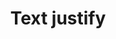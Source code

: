 ---
title: Text justify
categories:
tags:
icon: text-justify
svg: '<svg xmlns="http://www.w3.org/2000/svg" width="24" height="24" fill="none" viewBox="0 0 24 24" stroke-width="1.5" stroke-linecap="round" stroke-linejoin="round" stroke="currentColor"><path d="M4.5 6h15m-15 4h15m-15 4h15m-15 4h15"/></svg>'
---
